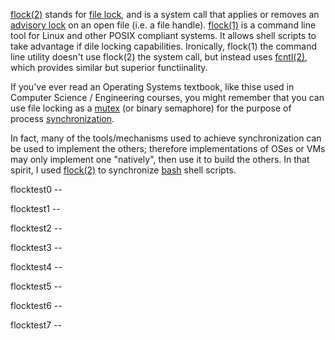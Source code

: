 [flock(2)](https://linux.die.net/man/2/flock) stands for [file lock](https://en.m.wikipedia.org/wiki/File_locking), and is a system call that applies or removes an [advisory lock](https://en.m.wikipedia.org/wiki/Lock_(computer_science)#Types) on an open file (i.e. a file handle).
[flock(1)](https://linux.die.net/man/1/flock) is a command line tool for Linux and other POSIX compliant systems. It allows shell scripts to take advantage if dile locking capabilities. Ironically, flock(1) the command line utility doesn't use flock(2) the system call, but instead uses [fcntl(2)](https://linux.die.net/man/2/fcntl), which provides similar but superior functiinality. 

If you've ever read an Operating Systems textbook, like thise used in Computer Science / Engineering courses, you might remember that you can use file locking as a [mutex](https://en.m.wikipedia.org/wiki/Semaphore_(programming)#Semaphores_vs._mutexes) (or binary semaphore) for the purpose of process [synchronization](https://en.m.wikipedia.org/wiki/Synchronization_(computer_science)#Thread_or_process_synchronization). 

In fact, many of the tools/mechanisms used to achieve synchronization can be used to implement the others; therefore implementations of OSes or VMs may only implement one "natively", then use it to build the others. In that spirit, I used [flock(2)](https://linux.die.net/man/2/flock) to synchronize [bash](https://linux.die.net/man/1/bash) shell scripts. 

flocktest0 -- 

flocktest1 -- 

flocktest2 -- 

flocktest3 -- 

flocktest4 -- 

flocktest5 -- 

flocktest6 -- 

flocktest7 -- 
